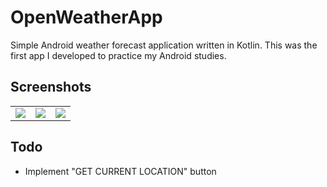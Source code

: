 # OpenWeatherApp
Simple Android weather forecast application written in Kotlin.
This was the first app I developed to practice my Android studies.

## Screenshots
|  |  |   |
| :---:                              | :---:                             | :---:                              |
| ![](https://imgur.com/dusPGRF)  | ![](https://imgur.com/Cdl62W0) | ![](https://imgur.com/I5bNnss)  |

## Todo
- Implement "GET CURRENT LOCATION" button
